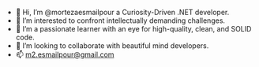 - 👋 Hi, I’m @mortezaesmailpour a Curiosity-Driven .NET developer.
- 👀 I’m interested to confront intellectually demanding challenges.
- 🌱 I’m a passionate learner with an eye for high-quality, clean, and SOLID code.
- 💞️ I’m looking to collaborate with beautiful mind developers.
- 📫 m2.esmailpour@gmail.com
